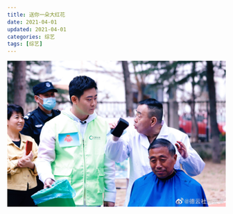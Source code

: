 ```yaml
---
title: 送你一朵大红花
date: 2021-04-01
updated: 2021-04-01
categories: 综艺
tags: [综艺]
---
```


![](https://raw.githubusercontent.com/rhenginium/image/main/20210401181210.png )

